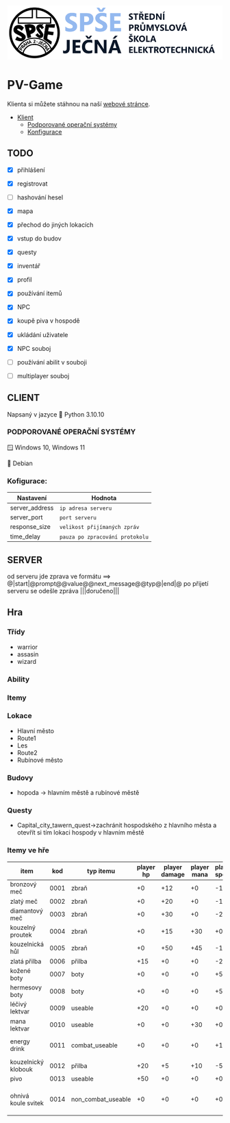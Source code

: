 <img src="/readme_content/Jecna_logo.png" alt="SPŠE Ječná"/>

# PV-Game

Klienta si můžete stáhnou na naší [webové stránce](https://www.spsejecna.cz).


- [Klient](#klient)
    - [Podporované operační systémy](#kop)
    - [Konfigurace](#klient_konfig)

TODO
----
- [x] přihlášení
- [x] registrovat
- [ ] hashování hesel
- [x] mapa
- [x] přechod do jiných lokacích
- [x] vstup do budov
- [x] questy
- [x] inventář
- [x] profil
- [x] používání itemů
- [x] NPC
- [x] koupě piva v hospodě
- [x] ukládání uživatele
- [x] NPC souboj
- [ ] používání abilit v souboji
- [ ] multiplayer souboj


## CLIENT <a name="klient"></a>
Napsaný v jazyce :snake: Python 3.10.10

### PODPOROVANÉ OPERAČNÍ SYSTÉMY <a name="kop"></a>
:window: Windows 10, Windows 11

:penguin: Debian

### Kofigurace: <a name="klient_konfig"></a>

| Nastavení           | Hodnota                         |
|---------------------|---------------------------------|
| server_address      | `ip adresa serveru`             |
| server_port         | `port serveru`                  |
| response_size       | `velikost přijímaných zpráv`    |
| time_delay          | `pauza po zpracování protokolu` |

## SERVER

od serveru jde zprava ve formátu ==> @|start|@prompt@@value@@next_message@@typ@|end|@
po přijetí serveru se odešle zpráva |||doručeno|||

## Hra

### Třídy
- warrior
- assasin
- wizard

### Ability

### Itemy

### Lokace
- Hlavní město
- Route1
- Les
- Route2
- Rubínové město

### Budovy
- hopoda -> hlavním městě a rubínové městě

### Questy
- Capital_city_tawern_quest->zachránit hospodského z hlavního města a otevřít si tím lokaci hospody v hlavním městě

### Itemy ve hře
| item              | kod  | typ itemu         | player hp | player damage | player mana | player speed | abilita                                               |
|-------------------|------|-------------------|-----------|---------------|-------------|--------------|-------------------------------------------------------|
|bronzový meč       | 0001 | zbraň             | +0        | +12           | +0          | -10          | -                                                     |
|zlatý meč          | 0002 | zbraň             | +0        | +20           | +0          | -15          | -                                                     |
|diamantový meč     | 0003 | zbraň             | +0        | +30           | +0          | -25          | -                                                     |
|kouzelný proutek   | 0004 | zbraň             | +0        | +15           | +30         | +0           | -                                                     |
|kouzelnická hůl    | 0005 | zbraň             | +0        | +50           | +45         | -10          | -                                                     |
|zlatá přilba       | 0006 | přilba            | +15       | +0            | +0          | -2           | -                                                     |
|kožené boty        | 0007 | boty              | +0        | +0            | +0          | +5           | -                                                     |
|hermesovy boty     | 0008 | boty              | +0        | +0            | +0          | +50          | -                                                     |
|léčivý lektvar     | 0009 | useable           | +20       | +0            | +0          | +0           | -                                                     |
|mana lektvar       | 0010 | useable           | +0        | +0            | +30         | +0           | -                                                     |
|energy drink       | 0011 | combat_useable    | +0        | +0            | +0          | +10          |efekt trvá po dobu 3 kol                               |
|kouzelnický klobouk| 0012 | přilba            | +20       | +5            | +10         | -5           | -                                                     |
|pivo               | 0013 | useable           | +50       | +0            | +0          | +0           | -                                                     |
|ohnivá koule svitek| 0014 | non_combat_useable| +0        | +0            | +0          | +0           |získáte schopnost "ohnivá koule"                       |